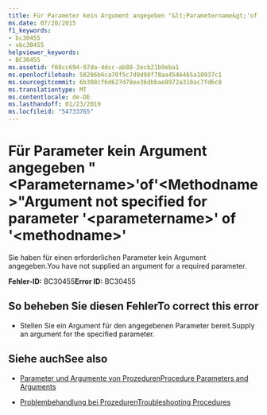 ```yaml
---
title: Für Parameter kein Argument angegeben "&lt;Parametername&gt;'of'&lt;Methodname&gt;"
ms.date: 07/20/2015
f1_keywords:
- bc30455
- vbc30455
helpviewer_keywords:
- BC30455
ms.assetid: f08cc694-97da-4dcc-ab88-2ecb21b9eba1
ms.openlocfilehash: 58286b6ca70f5c7d9d98f78aa4546465a18037c1
ms.sourcegitcommit: 6b308cf6d627d78ee36dbbae8972a310ac7fd6c8
ms.translationtype: MT
ms.contentlocale: de-DE
ms.lasthandoff: 01/23/2019
ms.locfileid: "54733765"
---
```

# <a name="argument-not-specified-for-parameter-ltparameternamegt-of-ltmethodnamegt"></a><span data-ttu-id="cd4be-102">Für Parameter kein Argument angegeben "&lt;Parametername&gt;'of'&lt;Methodname&gt;"</span><span class="sxs-lookup"><span data-stu-id="cd4be-102">Argument not specified for parameter '&lt;parametername&gt;' of '&lt;methodname&gt;'</span></span>
<span data-ttu-id="cd4be-103">Sie haben für einen erforderlichen Parameter kein Argument angegeben.</span><span class="sxs-lookup"><span data-stu-id="cd4be-103">You have not supplied an argument for a required parameter.</span></span>  
  
 <span data-ttu-id="cd4be-104">**Fehler-ID:** BC30455</span><span class="sxs-lookup"><span data-stu-id="cd4be-104">**Error ID:** BC30455</span></span>  
  
## <a name="to-correct-this-error"></a><span data-ttu-id="cd4be-105">So beheben Sie diesen Fehler</span><span class="sxs-lookup"><span data-stu-id="cd4be-105">To correct this error</span></span>  
  
-   <span data-ttu-id="cd4be-106">Stellen Sie ein Argument für den angegebenen Parameter bereit.</span><span class="sxs-lookup"><span data-stu-id="cd4be-106">Supply an argument for the specified parameter.</span></span>  
  
## <a name="see-also"></a><span data-ttu-id="cd4be-107">Siehe auch</span><span class="sxs-lookup"><span data-stu-id="cd4be-107">See also</span></span>
- [<span data-ttu-id="cd4be-108">Parameter und Argumente von Prozeduren</span><span class="sxs-lookup"><span data-stu-id="cd4be-108">Procedure Parameters and Arguments</span></span>](../../visual-basic/programming-guide/language-features/procedures/procedure-parameters-and-arguments.md)

- [<span data-ttu-id="cd4be-109">Problembehandlung bei Prozeduren</span><span class="sxs-lookup"><span data-stu-id="cd4be-109">Troubleshooting Procedures</span></span>](../../visual-basic/programming-guide/language-features/procedures/troubleshooting-procedures.md)
